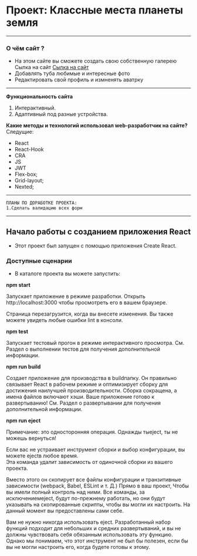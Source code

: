 # Проект: Классные места планеты земля
___
### О чём сайт ?
* На этом сайте вы сможете создать свою собственную галерею Сылка на сайт [Сылка на сайт](https://new-react-seven.vercel.app/)
* Добавлять туба любимые и интересные  фото
* Редактировать свой профиль и измненять аватрку 
___
**Функциональность сайта**
1. Интерактивный.
2. Адаптивный под разные устройства.

**Какие методы и технологий  использовал web-разработчик на сайте?**
Следущие:
* React
* React-Hook
* CRA
* JS
* JWT
* Flex-box;
* Grid-layout;
* Nexted;
___
```
ПЛАНЫ ПО ДОРАБОТКЕ ПРОЕКТА:
1.Сделать валидацию всех форм

```
___
## Начало работы с созданием приложения React
* Этот проект был запущен с помощью приложения Create React.

### Доступные сценарии
* В каталоге проекта вы можете запустить:

**npm start**

 Запускает приложение в режиме разработки.
 Открыть http://localhost:3000 чтобы просмотреть его в вашем браузере.

 Страница перезагрузится, когда вы внесете изменения.
 Вы также можете увидеть любые ошибки lint в консоли.

**npm test**

 Запускает тестовый прогон в режиме интерактивного просмотра.
 См. Раздел о выполнении тестов для получения дополнительной информации.

**npm run build**

 Создает приложение для производства в buildпапку.
 Он правильно связывает React в рабочем режиме и оптимизирует сборку для достижения наилучшей производительности.
 Сборка сокращена, а имена файлов включают хэши.
 Ваше приложение готово к развертыванию!
 См. Раздел о развертывании для получения дополнительной информации.

**npm run eject**

 Примечание: это односторонняя операция. Однажды тыeject, ты не можешь вернуться!

 Если вас не устраивает инструмент сборки и выбор конфигурации, вы можете ejectв любое время.    
 Эта команда удалит зависимость от одиночной сборки из вашего проекта.

 Вместо этого он скопирует все файлы конфигурации и транзитивные зависимости (webpack, Babel,  ESLint и т. Д.) Прямо в ваш проект, Чтобы вы имели полный контроль над ними. Все команды, за исключениемeject, будут по-прежнему работать, но они будут указывать на скопированные скрипты, чтобы вы могли их настроить. На данный момент вы предоставлены сами себе.

 Вам не нужно никогда использовать eject. Разработанный набор функций подходит для небольших и средних развертываний, и вы не должны чувствовать себя обязанным использовать эту функцию.   
 Однако мы понимаем, что этот инструмент не был бы полезен, если бы вы не могли настроить его, когда будете готовы к этому.

